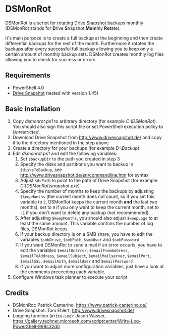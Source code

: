 # DSMonRot

DSMonRot is a script for rotating [Drive Snapshot](http://www.drivesnapshot.de/) backups monthly (DSMonRot stands for **D**rive **S**napshot **Mon**thly **Rot**ate).

It's main purpose is to create a full backup at the beginning and then create differential backups for the rest of the month. Furthermore it rotates the backups after every successful full backup allowing you to keep only a certain amount of monthly backup sets. DSMonRot creates monthly log files allowing you to check for success or errors.

## Requirements

* PowerShell 4.0
* [Drive Snapshot](http://www.drivesnapshot.de/) (tested with version 1.45)

## Basic installation

1. Copy *dsmonrot.ps1* to arbitrary directory (for example *C:\DSMonRot*). You should also sign this script file or set PowerShell execution policy to *Unrestricted*.
2. Download Drive Snapshot from http://www.drivesnapshot.de/ and copy it to the directory mentioned in the step above
3. Create a directory for your backups (for example *D:\Backup*)
4. Edit *dsmonrot.ps1* and edit the following variables:
    1. Set ``$backupDir`` to the path you created in step 3
    2. Specify the disks and partitions you want to backup in ``$disksToBackup``, see http://www.drivesnapshot.de/en/commandline.htm for syntax
    3. Adjust ``$dsPath`` to point to the path of Drive Snapshot (for example *C:\DSMonRot\snapshot.exe*)
    4. Specify the number of months to keep the backups by adjusting ``$keepMonths`` (the current month does not count, so if you set this variable to ``2``, DSMonRot keeps the current month **and** the last two months), set to ``0`` if you only want to keep the current month, set to ``-1`` if you don't want to delete any backup (not recommended)
    5. After adjusting ``$keepMonths``, you should also adjust ``$keepLogs`` to at least the same amount. This variable controls the number of log files, DSMonRot keeps.
    5. If your backup directory is on a SMB share, you have to edit the variables ``$smbDrive``, ``$smbPath``, ``$smbUser`` and ``$smbPassword``
    6. If you want DSMonRot to send a mail if an error occuris, you have to edit the variables ``$emailOnError``, ``$emailFromAddress``, ``$emailToAddress``, ``$emailSubject``, ``$emailMailserver``, ``$emailPort``, ``$emailSSL``, ``$emailAuth``, ``$emailUser`` and ``$emailPassword``
    7. If you want to adjust more configuration variables, just have a look at the comments preceeding each variable.
5. Configure Windows task planner to execute your script

## Credits

* DSMonRot: Patrick Canterino, https://www.patrick-canterino.de/
* Drive Snapshot: Tom Ehlert, http://www.drivesnapshot.de/
* Logging function (``Write-Log``): Jason Wasser, https://gallery.technet.microsoft.com/scriptcenter/Write-Log-PowerShell-999c32d0 